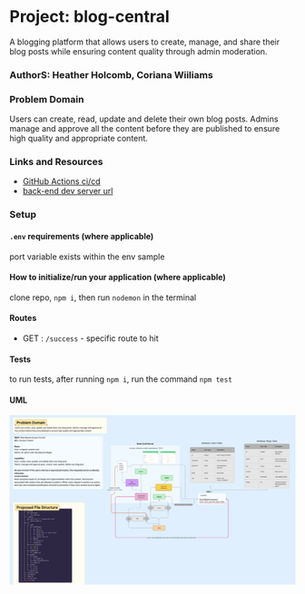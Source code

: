 # Project: blog-central
A blogging platform that allows users to create, manage, and share their blog posts while ensuring content quality through admin moderation.

### AuthorS: Heather Holcomb, Coriana Wiiliams

### Problem Domain

Users can create, read, update and delete their own blog posts. Admins manage and approve all the content before they are published to ensure high quality and appropriate content.

### Links and Resources

- [GitHub Actions ci/cd](https://github.com/Coriana1/auth-api/actions)
- [back-end dev server url](https://auth-api-zqkj.onrender.com)

### Setup

#### `.env` requirements (where applicable)

port variable exists within the env sample


#### How to initialize/run your application (where applicable)

clone repo, `npm i`, then run `nodemon` in the terminal

#### Routes

- GET : `/success` - specific route to hit

#### Tests

to run tests, after running `npm i`, run the command `npm test`

#### UML
![UML image](./assests/lab9UML.png)
